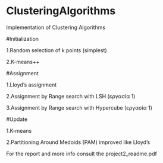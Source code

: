 # ClusteringAlgorithms
Implementation of Clustering Algorithms

#Initialization

1.Random selection of k points (simplest) 

2.K-means++  

#Assignment

1.Lloyd’s assignment

2.Assignment by Range search with LSH (εργασία 1)

3.Assignment by Range search with Hypercube (εργασία 1)

#Update

1.K-means

2.Partitioning Around Medoids (PAM) improved like Lloyd’s

For the report and more info consult the project2_readme.pdf
